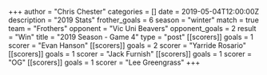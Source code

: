 +++
author = "Chris Chester"
categories = []
date = 2019-05-04T12:00:00Z
description = "2019 Stats"
frother_goals = 6
season = "winter"
match = true
team = "Frothers"
opponent = "Vic Uni Beavers"
opponent_goals = 2
result = "Win"
title = "2019 Season - Game 4"
type = "post"
[[scorers]]
goals = 1
scorer = "Evan Hanson"
[[scorers]]
goals = 2
scorer = "Yarride Rosario"
[[scorers]]
goals = 1
scorer = "Jack Furnish"
[[scorers]]
goals = 1
scorer = "OG"
[[scorers]]
goals = 1
scorer = "Lee Greengrass"
+++